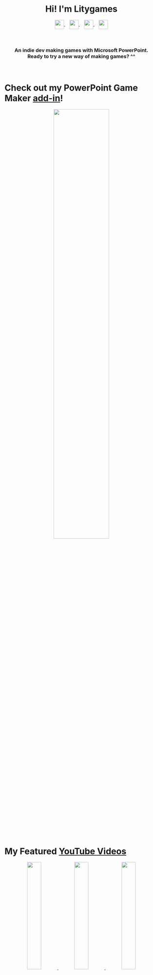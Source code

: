 <h1 align="center"><b>Hi! I'm Litygames</b></h1>
<p align="center">
  <a href="https://www.youtube.com/@litygames" target="_blank">
    <img align="center" src="https://cdn.simpleicons.org/youtube/FFFFFF" width="30"/>
  </a>
   <span>⠀</span>
  <a href="https://instagram.com/litygames" target="_blank">
    <img align="center" src="https://cdn.simpleicons.org/instagram/FFFFFF" width="30"/>
  </a>
     <span>⠀</span>
  <a href="https://litygames.itch.io/" target="_blank">
    <img align="center" src="https://cdn.simpleicons.org/itch.io/FFFFFF" width="30"/>
  </a>
   <span>⠀</span>
  <a href="https://patreon.com/litygames" target="_blank">
    <img align="center" src="https://cdn.simpleicons.org/patreon/FFFFFF" width="30"/>
  </a>
</p>

<h3 align="center">
  <br>
  <p>
    An indie dev making games with Microsoft PowerPoint.
    <br>
    Ready to try a new way of making games? ^^
  </p>
  <br>
</h3>


# Check out my PowerPoint Game Maker [add-in](https://litygames.itch.io/ppt-game-maker)!
<p align="center">
  <a href='https://youtu.be/UeXCiiFa0X4' target='_blank'>
    <img width='60%' src='https://img.youtube.com/vi/UeXCiiFa0X4/maxresdefault.jpg'/>
  </a>
</p>
<br>

# My Featured [YouTube Videos](https://www.youtube.com/@litygames?sub_confirmation=1)

<p align="center">
  <a href='https://youtu.be/LeT97KXSYJ0' target='_blank'>
    <img width='30%' src='https://img.youtube.com/vi/LeT97KXSYJ0/mqdefault.jpg'/>
  </a>
    <a href='https://youtu.be/YMdBX4lFhPM' target='_blank'>
    <img width='30%' src='https://img.youtube.com/vi/YMdBX4lFhPM/mqdefault.jpg'/>
  </a>
  <a href='https://youtu.be/t1MYJShUoac' target='_blank'>
    <img width='30%' src='https://img.youtube.com/vi/t1MYJShUoac/mqdefault.jpg'/>
  </a>
</p>
<br>

# My Skills

* ### Languages

  ![VBA](https://img.shields.io/badge/VBA-72226C?style=for-the-badge&logo=microsoft-powerpoint&logoColor=white)
  ![C#](https://img.shields.io/badge/C%23-239120?style=for-the-badge&logo=csharp&logoColor=white)
  ![Python](https://img.shields.io/badge/Python-3776AB?style=for-the-badge&logo=python&logoColor=white)

* ###  Front-End Development

  ![HTML5](https://img.shields.io/badge/HTML5-E34F26?style=for-the-badge&logo=html5&logoColor=white)
  ![CSS3](https://img.shields.io/badge/CSS3-1572B6?style=for-the-badge&logo=css3&logoColor=white)
  ![JavaScript](https://img.shields.io/badge/JavaScript-F7DF1E?style=for-the-badge&logo=javascript&logoColor=black)

* ###  Programs

  ![PowerPoint](https://img.shields.io/badge/PowerPoint-B7472A?style=for-the-badge&logo=microsoft-powerpoint&logoColor=white)
  ![Excel](https://img.shields.io/badge/Excel-217346?style=for-the-badge&logo=microsoft-excel&logoColor=white)
  ![Unity](https://img.shields.io/badge/Unity-191919?style=for-the-badge&logo=unity&logoColor=white)

<br>

Reach out to me at: litygames@hotmail.com
